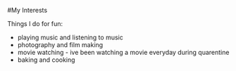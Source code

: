 #My Interests

Things I do for fun:
* playing music and listening to music
* photography and film making
* movie watching - ive been watching a movie everyday during quarentine
* baking and cooking